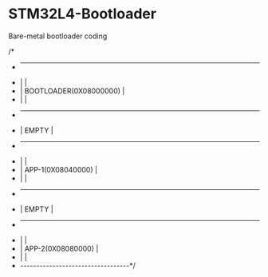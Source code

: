 # STM32L4-Bootloader
Bare-metal bootloader coding

/*
 * ----------------------------------
 * |								                |
 * |	BOOTLOADER(0X08000000)		    |
 * |                                |
 * ----------------------------------
 * |			EMPTY				              |
 * ----------------------------------
 * |								                |
 * |	   APP-1(0X08040000)		      |
 * |                                |
 * ----------------------------------
 * |			EMPTY				              |
 * ----------------------------------
 * |								                |
 * |		APP-2(0X08080000)		        |
 * |                                |
 * ----------------------------------*/

